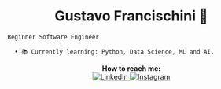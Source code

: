 <h1 align="center"> Gustavo Francischini 🌱 </h1>

    Beginner Software Engineer
    
      • 📚 Currently learning: Python, Data Science, ML and AI.

<p align="center">
  <strong>How to reach me:</strong><br>
  <a href="https://www.linkedin.com/in/gustavo-francischini/">
    <img src="https://img.shields.io/badge/LinkedIn-0077B5?style=for-the-badge&logo=linkedin&logoColor=white" alt="LinkedIn">
  </a>
  <a href="https://www.instagram.com/gfrancischini_/">
    <img src="https://img.shields.io/badge/Instagram-E4405F?style=for-the-badge&logo=instagram&logoColor=white" alt="Instagram">
  </a>
</p>
